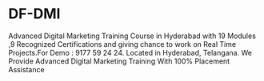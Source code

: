 # DF-DMI
Advanced Digital Marketing   Training Course in Hyderabad with   19 Modules ,9 Recognized   Certifications and giving chance   to work on Real Time Projects.For   Demo : 9177 59 24 24. Located in   Hyderabad, Telangana. We Provide   Advanced Digital Marketing   Training With 100% Placement   Assistance
